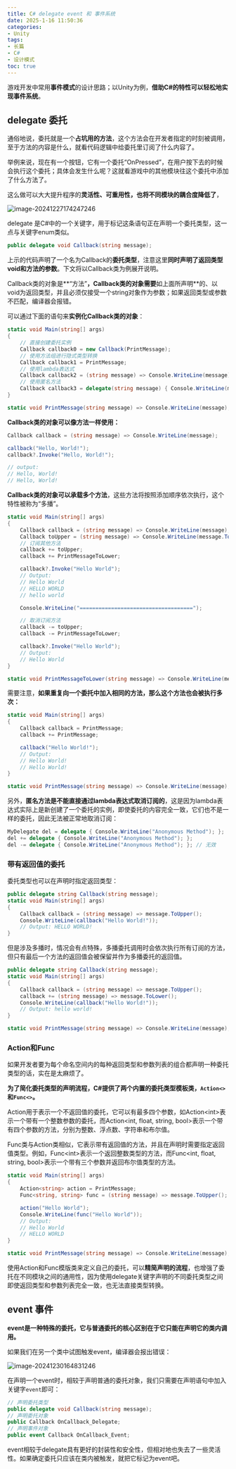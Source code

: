 ```yaml
---
title: C# delegate event 和 事件系统
date: 2025-1-16 11:50:36
categories:
- Unity
tags:
- 长篇
- C#
- 设计模式
toc: true
---
```




游戏开发中常用**事件模式**的设计思路；以Unity为例，**借助C#的特性可以轻松地实现事件系统**。



## **delegate 委托** 

通俗地说，委托就是一个**占坑用的方法**，这个方法会在开发者指定的时刻被调用，至于方法的内容是什么，就看代码逻辑中给委托里订阅了什么内容了。

举例来说，现在有一个按钮，它有一个委托“OnPressed”，在用户按下去的时候会执行这个委托；具体会发生什么呢？这就看游戏中的其他模块往这个委托中添加了什么方法了。

这么做可以大大提升程序的**灵活性、可重用性，也将不同模块的耦合度降低了**，

![image-20241227174247246](./../images/image-20241227174247246.png)



delegate 是C#中的一个关键字，用于标记这条语句正在声明一个委托类型，这一点与关键字enum类似。

```c#
public delegate void Callback(string message);
```

上示的代码声明了一个名为Callback的**委托类型**，注意这里**同时声明了返回类型void和方法的参数**。下文将以Callback类为例展开说明。

Callback类的对象是**“方法”**，Callback类的对象需要**如上面所声明**的、以void为返回类型，并且必须仅接受一个string对象作为参数；如果返回类型或参数不匹配，编译器会报错。

可以通过下面的语句来**实例化Callback类的对象**：

```c#
static void Main(string[] args)
{   
    // 直接创建委托实例
    Callback callback0 = new Callback(PrintMessage);
    // 使用方法组进行隐式类型转换
    Callback callback1 = PrintMessage;
    // 使用lambda表达式
    Callback callback2 = (string message) => Console.WriteLine(message);
    // 使用匿名方法
    Callback callback3 = delegate(string message) { Console.WriteLine(message); };
}

static void PrintMessage(string message) => Console.WriteLine(message);
```



**Callback类的对象可以像方法一样使用：**

```c#
Callback callback = (string message) => Console.WriteLine(message);

callback("Hello, World!");
callback?.Invoke("Hello, World!");

// output:
// Hello, World!
// Hello, World!
```



**Callback类的对象可以承载多个方法**，这些方法将按照添加顺序依次执行，这个特性被称为“多播”。

```c#
static void Main(string[] args)
{   
    Callback callback = (string message) => Console.WriteLine(message);
    Callback toUpper = (string message) => Console.WriteLine(message.ToUpper());
    // 订阅其他方法
    callback += toUpper;
    callback += PrintMessageToLower;

    callback?.Invoke("Hello World");
    // Output:
    // Hello World
    // HELLO WORLD
    // hello world

    Console.WriteLine("====================================");

    // 取消订阅方法
    callback -= toUpper;
    callback -= PrintMessageToLower;

    callback?.Invoke("Hello World");
    // Output:
    // Hello World
}

static void PrintMessageToLower(string message) => Console.WriteLine(message.ToLower());
```

需要注意，**如果重复向一个委托中加入相同的方法，那么这个方法也会被执行多次：**

```c#
static void Main(string[] args)
{   
    Callback callback = PrintMessage;
    callback += PrintMessage;

    callback("Hello World!");   
    // Output:
    // Hello World!
    // Hello World!
}

static void PrintMessage(string message) => Console.WriteLine(message);
```

另外，**匿名方法是不能直接通过lambda表达式取消订阅的**，这是因为lambda表达式实际上是新创建了一个委托的实例，即使委托的内容完全一致，它们也不是一样的委托，因此无法被正常地取消订阅：

```c#
MyDelegate del = delegate { Console.WriteLine("Anonymous Method"); };
del += delegate { Console.WriteLine("Anonymous Method"); };
del -= delegate { Console.WriteLine("Anonymous Method"); }; // 无效
```



### 带有返回值的委托

委托类型也可以在声明时指定返回类型：

```c#
public delegate string Callback(string message);
static void Main(string[] args)
{   
    Callback callback = (string message) => message.ToUpper();
    Console.WriteLine(callback("Hello World!"));
    // Output: HELLO WORLD!
}
```

但是涉及多播时，情况会有点特殊，多播委托调用时会依次执行所有订阅的方法，但只有最后一个方法的返回值会被保留并作为多播委托的返回值。

```c#
public delegate string Callback(string message);
static void Main(string[] args)
{   
    Callback callback = (string message) => message.ToUpper();
    callback += (string message) => message.ToLower();
    Console.WriteLine(callback("Hello World!"));
    // Output: hello world!
}

static void PrintMessage(string message) => Console.WriteLine(message);
```



### Action和Func

如果开发者要为每个命名空间内的每种返回类型和参数列表的组合都声明一种委托类型的话，实在是太麻烦了。

**为了简化委托类型的声明流程，C#提供了两个内置的委托类型模板类，`Action<>`和`Func<>`。**

Action用于表示一个不返回值的委托，它可以有最多四个参数，如Action\<int>表示一个带有一个整数参数的委托，而Action<int, float, string, bool>表示一个带有四个参数的方法，分别为整数、浮点数、字符串和布尔值。

Func类与Action类相似，它表示带有返回值的方法，并且在声明时需要指定返回值类型。例如，Func\<int>表示一个返回整数类型的方法，而Func<int, float, string, bool>表示一个带有三个参数并返回布尔值类型的方法。

```c#
static void Main(string[] args)
{   
    Action<string> action = PrintMessage;
    Func<string, string> func = (string message) => message.ToUpper();

    action("Hello World");
    Console.WriteLine(func("Hello World"));
    // Output:
    // Hello World
    // HELLO WORLD
}

static void PrintMessage(string message) => Console.WriteLine(message);
```

使用Action和Func模版类来定义自己的委托，可以**精简声明的流程**，也增强了委托在不同模块之间的通用性，因为使用delegate关键字声明的不同委托类型之间即使返回类型和参数列表完全一致，也无法直接类型转换。



## event 事件

**event是一种特殊的委托，它与普通委托的核心区别在于它只能在声明它的类内调用。**

如果我们在另一个类中试图触发event，编译器会报出错误：

![image-20241230164831246](./../images/image-20241230164831246.png) 

在声明一个event时，相较于声明普通的委托对象，我们只需要在声明语句中加入关键字`event`即可：

```c#
// 声明委托类型
public delegate void Callback(string message);
// 声明委托对象
public Callback OnCallback_Delegate;
// 声明事件对象
public event Callback OnCallback_Event;
```

event相较于delegate具有更好的封装性和安全性，但相对地也失去了一些灵活性。如果确定委托只应该在类内被触发，就把它标记为event吧。
